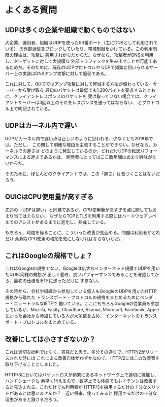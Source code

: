 # よくある質問

## UDPは多くの企業や組織で動くものではない

大企業、運用者、組織はUDPを使った53番ポート（主にDNSとして利用されている）
の外部通信をブロックしていたり、帯域制限をかけている。この利用制限の理由は、攻撃に
悪用されがちだからだ。なぜなら、攻撃者がDNSを利用し、ターゲットに対して大規模な
外部トラフィックを生み出すことが可能であるためだ。そのために、既存のUDPプロトコルや
UDPで頻繁に用いられるサーバー上の実装はDNSアンプ攻撃に対して脆弱である。

これに対して、QUICではアンプ攻撃に対して軽減する方法が備わっている。サーバーから受け取る
最初のパケットは最低でも1,200バイトを要求するとともに、クライアントレスポンスのパケットを
受け取っていない場合では、クライアントサーバーは3回以上のそれをレスポンスを送ってはならない、
とプロトコル上で明記されている。

## UDPはカーネル内で遅い

UDPがカーネル内で遅い点は正しいのように思われる、少なくとも2018年では。ただし、
この関して明確な理由を主張することができない。なぜなら、カーネルでの遅さは
どのように発生しているのか、どれだけUDPの転送パフォーマンスによる遅さであるかは、
開発者にとってはここ数年間はあまり興味がないからだ。

そのために、ほとんどのクライアントでは、この「遅さ」は気づくことはないだろう。

## QUICはCPU使用量が高すぎる

先述の「UDPは遅い」と同様であるが、CPU使用量が高すぎる点に関してもあまり当てはまらない。
なぜならTCPとTLSを利用する際にはハードウェアレベルでのアシストがあるまでに進化し、熟成している。

もちろん、時間を経るごとに、こういった改善が見込める。問題は利用者がどれだけ
余剰なCPU使用の増加を気にしなければならないかだ。

## これはGoogleの規格でしょ？

これはGoogleの規格でない。Googleは広大なインターネット規模でUDPを用いたQUIC同様の規格が
正しく動き、良いパフォーマンスであることを確認してから、最初の仕様をIETFに送っただけに
すぎない。

その時から、会社や組織から参加している個人もGoogleのUDPを用いたHTTP規格から離れた
トランスポート・プロトコルの規格をまとめるためにベンダー・ニュートラルなIETFで
働いている。ここにもちろんGoogleの従業員も参加しているが、Mozilla, Fastly, Cloudflare,
Akamai, Microsoft, Facebook, Appleといった会社から参加している人が大多数を占め、
インターネットのトランスポート・プロトコルをまとめている。


## 改善にしては小さすぎないか？

これは適切な批判ではなく、意見だと思う。多分その通りで、HTTP/2がリリースされた時には
これによる改善自体がわずかなので、HTTP/2にはこの改善案を取り下げることにしました。

HTTP/3においてはパケットロスが頻繁にあるネットワーク上で適切に機能し、ハンドシェークも
素早く行えるので、数字上でも体感でもレイテンシは改善すると見込まれる。これだけでも利用者が
HTTP/3を採用するだけの十分なメリットがあるとは思いませんか？　近い将来、使ってみると
採用するだけの十分な理由があると頷けるだろう。

